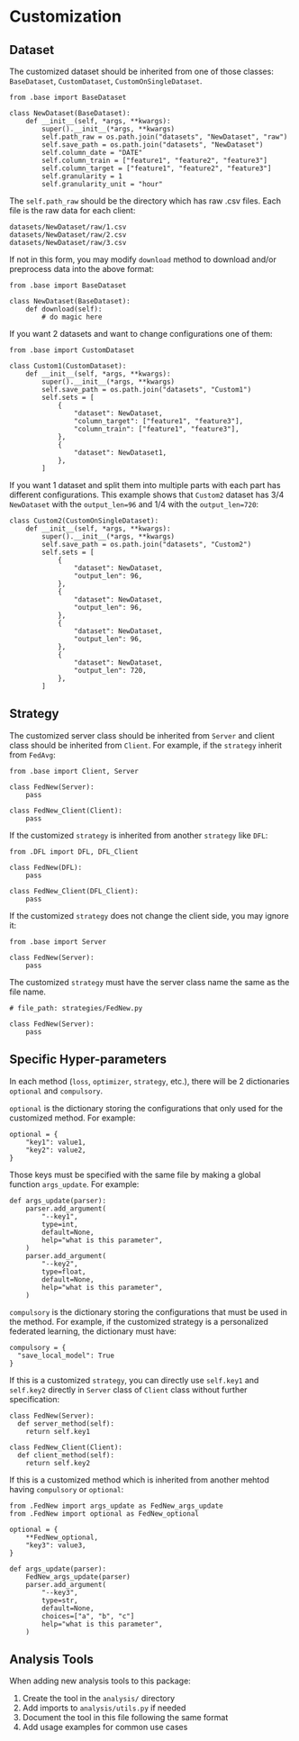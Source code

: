 # Customization
## Dataset
The customized dataset should be inherited from one of those classes: `BaseDataset`, `CustomDataset`, `CustomOnSingleDataset`.

```
from .base import BaseDataset

class NewDataset(BaseDataset):
    def __init__(self, *args, **kwargs):
        super().__init__(*args, **kwargs)
        self.path_raw = os.path.join("datasets", "NewDataset", "raw")
        self.save_path = os.path.join("datasets", "NewDataset")
        self.column_date = "DATE"
        self.column_train = ["feature1", "feature2", "feature3"]
        self.column_target = ["feature1", "feature2", "feature3"]
        self.granularity = 1
        self.granularity_unit = "hour"
```

The `self.path_raw` should be the directory which has raw .csv files. Each file is the raw data for each client:
```
datasets/NewDataset/raw/1.csv
datasets/NewDataset/raw/2.csv
datasets/NewDataset/raw/3.csv
```

If not in this form, you may modify `download` method to download and/or preprocess data into the above format:
```
from .base import BaseDataset

class NewDataset(BaseDataset):
    def download(self):
        # do magic here
```

If you want 2 datasets and want to change configurations one of them:
```
from .base import CustomDataset

class Custom1(CustomDataset):
    def __init__(self, *args, **kwargs):
        super().__init__(*args, **kwargs)
        self.save_path = os.path.join("datasets", "Custom1")
        self.sets = [
            {
                "dataset": NewDataset,
                "column_target": ["feature1", "feature3"],
                "column_train": ["feature1", "feature3"],
            },
            {
                "dataset": NewDataset1,
            },
        ]
```

If you want 1 dataset and split them into multiple parts with each part has different configurations. This example shows that `Custom2` dataset has 3/4 `NewDataset` with the `output_len=96` and 1/4 with the `output_len=720`:
```
class Custom2(CustomOnSingleDataset):
    def __init__(self, *args, **kwargs):
        super().__init__(*args, **kwargs)
        self.save_path = os.path.join("datasets", "Custom2")
        self.sets = [
            {
                "dataset": NewDataset,
                "output_len": 96,
            },
            {
                "dataset": NewDataset,
                "output_len": 96,
            },
            {
                "dataset": NewDataset,
                "output_len": 96,
            },
            {
                "dataset": NewDataset,
                "output_len": 720,
            },
        ]
```

## Strategy
The customized server class should be inherited from `Server` and client class should be inherited from `Client`. For example, if the `strategy` inherit from `FedAvg`:

```
from .base import Client, Server

class FedNew(Server):
    pass

class FedNew_Client(Client):
    pass
```

If the customized `strategy` is inherited from another `strategy` like `DFL`:

```
from .DFL import DFL, DFL_Client

class FedNew(DFL):
    pass

class FedNew_Client(DFL_Client):
    pass
```

If the customized `strategy` does not change the client side, you may ignore it:

```
from .base import Server

class FedNew(Server):
    pass
```

The customized `strategy` must have the server class name the same as the file name.

```
# file_path: strategies/FedNew.py

class FedNew(Server):
    pass
```

## Specific Hyper-parameters
In each method (`loss`, `optimizer`, `strategy`, etc.), there will be 2 dictionaries `optional` and `compulsory`. 

`optional` is the dictionary storing the configurations that only used for the customized method. For example: 
```
optional = {
    "key1": value1, 
    "key2": value2,
}
```
Those keys must be specified with the same file by making a global function `args_update`. For example:
```
def args_update(parser):
    parser.add_argument(
        "--key1",
        type=int,
        default=None,
        help="what is this parameter",
    )
    parser.add_argument(
        "--key2",
        type=float,
        default=None,
        help="what is this parameter",
    )
```

`compulsory` is the dictionary storing the configurations that must be used in the method. For example, if the customized strategy is a personalized federated learning, the dictionary must have:
```
compulsory = {
  "save_local_model": True
}
```

If this is a customized `strategy`, you can directly use `self.key1` and `self.key2` directly in `Server` class of `Client` class without further specification:
```
class FedNew(Server):
  def server_method(self):
    return self.key1

class FedNew_Client(Client):
  def client_method(self):
    return self.key2
```

If this is a customized method which is inherited from another mehtod having `compulsory` or `optional`:
```
from .FedNew import args_update as FedNew_args_update
from .FedNew import optional as FedNew_optional

optional = {
    **FedNew_optional,
    "key3": value3,
}

def args_update(parser):
    FedNew_args_update(parser)
    parser.add_argument(
        "--key3",
        type=str,
        default=None,
        choices=["a", "b", "c"]
        help="what is this parameter",
    )
```

## Analysis Tools

When adding new analysis tools to this package:

1. Create the tool in the `analysis/` directory
2. Add imports to `analysis/utils.py` if needed
3. Document the tool in this file following the same format
4. Add usage examples for common use cases
